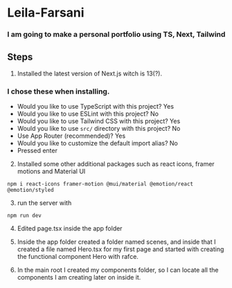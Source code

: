 # Leila-Farsani
### I am going to make a personal portfolio using TS, Next, Tailwind 

## Steps
1. Installed the latest version of Next.js witch is 13(?).
### I chose these when installing.
- Would you like to use TypeScript with this project? Yes
- Would you like to use ESLint with this project? No 
- Would you like to use Tailwind CSS with this project? Yes
- Would you like to use `src/` directory with this project? No
- Use App Router (recommended)? Yes
- Would you like to customize the default import alias? No 
- Pressed enter

2. Installed some other additional packages such as react icons, framer motions and Material UI 
```
npm i react-icons framer-motion @mui/material @emotion/react @emotion/styled
```
3. run the server with 
```
npm run dev
```
4. Edited page.tsx inside the app folder 

5. Inside the app folder created a folder named scenes, and inside that I created a file named Hero.tsx for my first page and started with creating the functional component Hero with rafce.

6. In the main root I created my components folder, so I can locate all the components I am creating later on inside it.

